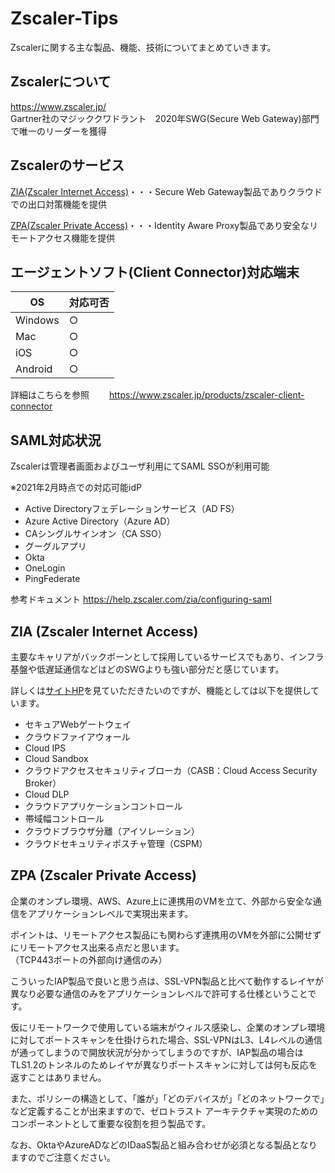 # Zscaler-Tips
Zscalerに関する主な製品、機能、技術についてまとめていきます。

## Zscalerについて

https://www.zscaler.jp/  
Gartner社のマジッククワドラント　2020年SWG(Secure Web Gateway)部門で唯一のリーダーを獲得

## Zscalerのサービス

[ZIA(Zscaler Internet Access)](https://www.zscaler.jp/products/zscaler-internet-access)・・・Secure Web Gateway製品でありクラウドでの出口対策機能を提供  

[ZPA(Zscaler Private Access)](https://www.zscaler.jp/products/zscaler-private-access)・・・Identity Aware Proxy製品であり安全なリモートアクセス機能を提供  

## エージェントソフト(Client Connector)対応端末

| OS | 対応可否 |
| ------------- | ------------- |
| Windows  | ○  |
| Mac  | ○  |
| iOS  | ○  |
| Android  | ○  |

詳細はこちらを参照　　
https://www.zscaler.jp/products/zscaler-client-connector

## SAML対応状況

Zscalerは管理者画面およびユーザ利用にてSAML SSOが利用可能

※2021年2月時点での対応可能idP
+ Active Directoryフェデレーションサービス（AD FS）
+ Azure Active Directory（Azure AD）
+ CAシングルサインオン（CA SSO）
+ グーグルアプリ
+ Okta
+ OneLogin
+ PingFederate

参考ドキュメント  https://help.zscaler.com/zia/configuring-saml

## ZIA (Zscaler Internet Access)

主要なキャリアがバックボーンとして採用しているサービスでもあり、インフラ基盤や低遅延通信などはどのSWGよりも強い部分だと感じています。  

詳しくは[サイトHP](https://www.zscaler.jp/products/zscaler-internet-access)を見ていただきたいのですが、機能としては以下を提供しています。  

+ セキュアWebゲートウェイ
+ クラウドファイアウォール
+ Cloud IPS
+ Cloud Sandbox
+ クラウドアクセスセキュリティブローカ（CASB：Cloud Access Security Broker）
+ Cloud DLP
+ クラウドアプリケーションコントロール
+ 帯域幅コントロール
+ クラウドブラウザ分離（アイソレーション）
+ クラウドセキュリティポスチャ管理（CSPM）

## ZPA (Zscaler Private Access)

企業のオンプレ環境、AWS、Azure上に連携用のVMを立て、外部から安全な通信をアプリケーションレベルで実現出来ます。

ポイントは、リモートアクセス製品にも関わらず連携用のVMを外部に公開せずにリモートアクセス出来る点だと思います。  
（TCP443ポートの外部向け通信のみ）

こういったIAP製品で良いと思う点は、SSL-VPN製品と比べて動作するレイヤが異なり必要な通信のみをアプリケーションレベルで許可する仕様ということです。

仮にリモートワークで使用している端末がウィルス感染し、企業のオンプレ環境に対してポートスキャンを仕掛けられた場合、SSL-VPNはL3、L4レベルの通信が通ってしまうので開放状況が分かってしまうのですが、IAP製品の場合はTLS1.2のトンネルのためレイヤが異なりポートスキャンに対しては何も反応を返すことはありません。

また、ポリシーの構造として、「誰が」「どのデバイスが」「どのネットワークで」など定義することが出来ますので、ゼロトラスト アーキテクチャ実現のためのコンポーネントとして重要な役割を担う製品です。

なお、OktaやAzureADなどのIDaaS製品と組み合わせが必須となる製品となりますのでご注意ください。
